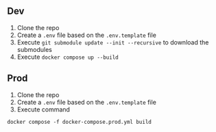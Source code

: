 ## Dev

1. Clone the repo
2. Create a `.env` file based on the `.env.template` file
3. Execute `git submodule update --init --recursive` to download the submodules
4. Execute `docker compose up --build`

## Prod

1. Clone the repo
2. Create a `.env` file based on the `.env.template` file
3. Execute command

```
docker compose -f docker-compose.prod.yml build
```
